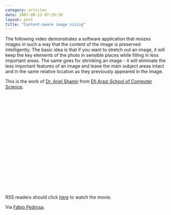 ```yaml
---
category: articles
date: 2007-08-23 07:29:39
layout: post
title: "Content-aware image sizing"
---
```


<p>The following video demonstrates a software application that resizes images in such a way that the content of the image is preserved intelligently. The basic idea is that if you want to stretch out an image, it will keep the key elements of the photo in sensible places while filling in less important areas. The same goes for shrinking an image - it will eliminate the less important features of an image and leave the main subject areas intact and in the same relative location as they previously appeared in the image.</p><p>This is the work of <a href="http://www.faculty.idc.ac.il/arik/">Dr. Ariel Shamir</a> from <a href="http://www.idc.ac.il/cs">Efi Arazi School of Computer Science</a>.</p><iframe title="Content-aware image sizing" width="480" height="300" data-src="//www.youtube.com/embed/c-SSu3tJ3ns" frameborder="0" allowfullscreen></iframe><p>RSS readers should click <a href="//joaobordalo.com/articles/2007/08/23/content-aware-image-sizing">here</a> to watch the movie.</p><p>Via <a href="http://www.fabiopedrosa.info/">Fábio Pedrosa</a>.
